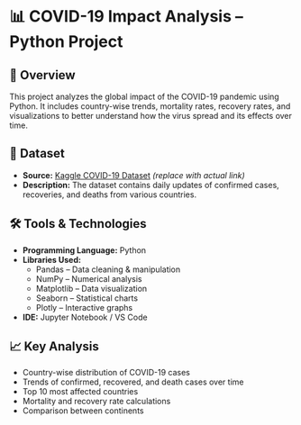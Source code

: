 # 📊 COVID-19 Impact Analysis – Python Project

## 📌 Overview
This project analyzes the global impact of the COVID-19 pandemic using Python. It includes country-wise trends, mortality rates, recovery rates, and visualizations to better understand how the virus spread and its effects over time.

## 📂 Dataset
- **Source:** [Kaggle COVID-19 Dataset](https://www.kaggle.com/) *(replace with actual link)*
- **Description:** The dataset contains daily updates of confirmed cases, recoveries, and deaths from various countries.

## 🛠 Tools & Technologies
- **Programming Language:** Python
- **Libraries Used:**
  - Pandas – Data cleaning & manipulation
  - NumPy – Numerical analysis
  - Matplotlib – Data visualization
  - Seaborn – Statistical charts
  - Plotly – Interactive graphs
- **IDE:** Jupyter Notebook / VS Code

## 📈 Key Analysis
- Country-wise distribution of COVID-19 cases
- Trends of confirmed, recovered, and death cases over time
- Top 10 most affected countries
- Mortality and recovery rate calculations
- Comparison between continents

